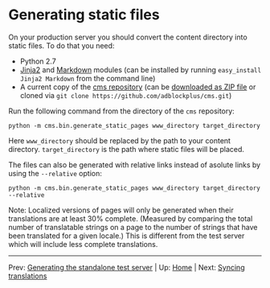 # Generating static files #

On your production server you should convert the content directory into static
files. To do that you need:

* Python 2.7
* [Jinja2](http://jinja.pocoo.org/) and
  [Markdown](https://pypi.python.org/pypi/Markdown) modules (can be installed by
  running `easy_install Jinja2 Markdown` from the command line)
* A current copy of the
  [cms repository](https://github.com/adblockplus/cms/) (can be
  [downloaded as ZIP file](https://github.com/adblockplus/cms/archive/master.zip)
  or cloned via `git clone https://github.com/adblockplus/cms.git`)

Run the following command from the directory of the `cms` repository:

    python -m cms.bin.generate_static_pages www_directory target_directory

Here `www_directory` should be replaced by the path to your content directory.
`target_directory` is the path where static files will be placed.

The files can also be generated with relative links instead of asolute links by
using the `--relative` option:

    python -m cms.bin.generate_static_pages www_directory target_directory --relative

Note: Localized versions of pages will only be generated when their translations
are at least 30% complete. (Measured by comparing the total number
of translatable strings on a page to the number of strings that have been
translated for a given locale.) This is different from the test server which
will include less complete translations.

-----
Prev: [Generating the standalone test server](standalone-test-server.md) | Up: [Home](../../README.md) | Next: [Syncing translations](syncing-translations.md)
